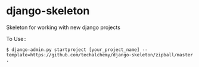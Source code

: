 django-skeleton
===============

Skeleton for working with new django projects

To Use::

    $ django-admin.py startproject [your_project_name] --template=https://github.com/techalchemy/django-skeleton/zipball/master .